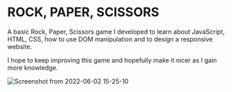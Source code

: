 # ROCK, PAPER, SCISSORS

A basic Rock, Paper, Scissors game I developed to learn about JavaScript, HTML, CSS, how to use DOM manipulation and to design a responsive website.

I hope to keep improving this game and hopefully make it nicer as I gain more knowledge.


![Screenshot from 2022-06-02 15-25-10](https://user-images.githubusercontent.com/60399677/171721692-99ee1bbf-619b-4016-90da-505822842c1d.png)
